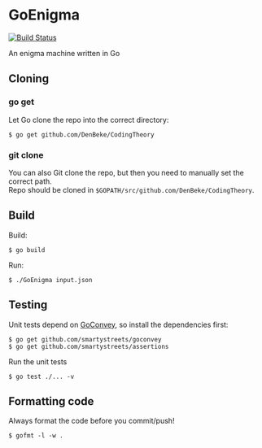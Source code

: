 GoEnigma
========

[![Build Status](https://magnum.travis-ci.com/DenBeke/CodingTheory.svg?token=55DZWEWREsf4wvhULGzt)](https://magnum.travis-ci.com/DenBeke/CodingTheory)

An enigma machine written in Go


Cloning
-------

### go get

Let Go clone the repo into the correct directory:

    $ go get github.com/DenBeke/CodingTheory

### git clone

You can also Git clone the repo, but then you need to manually set the correct path.  
Repo should be cloned in `$GOPATH/src/github.com/DenBeke/CodingTheory`.


Build
-----

Build:

    $ go build

Run:

    $ ./GoEnigma input.json


Testing
-------

Unit tests depend on [GoConvey](https://github.com/smartystreets/goconvey), so install the dependencies first:

    $ go get github.com/smartystreets/goconvey
    $ go get github.com/smartystreets/assertions

Run the unit tests

    $ go test ./... -v


Formatting code
---------------

Always format the code before you commit/push!

    $ gofmt -l -w .
